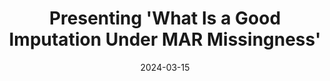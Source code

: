 ---
title: "Presenting 'What Is a Good Imputation Under MAR Missingness' "
collection: talks
type: "Workshop"
permalink: /talks/2013-03-01-tutorial-1
venue: "UC Louvain"
date: 2024-03-15
location: "Ottignies-Louvain-la-Neuve, Belgium"
slides: "/files/Final.zip"
---